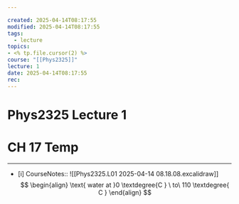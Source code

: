 ```yaml
---

created: 2025-04-14T08:17:55
modified: 2025-04-14T08:17:55
tags:
  - lecture
topics: 
- <% tp.file.cursor(2) %>
course: "[[Phys2325]]"
lecture: 1
date: 2025-04-14T08:17:55
rec:
---
```

# Phys2325 Lecture 1

# CH 17 Temp


---
- [i] CourseNotes:: ![[Phys2325.L01 2025-04-14 08.18.08.excalidraw]]
$$
\begin{align}
\text{ water at }0 \textdegree{C } \ to\ 110 \textdegree{ C }
\end{align}
$$